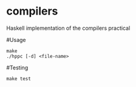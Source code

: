 compilers
=========

Haskell implementation of the compilers practical

#Usage

    make
    ./hppc [-d] <file-name>

#Testing

    make test
    
    


